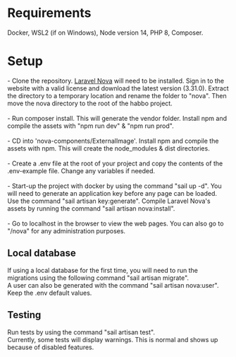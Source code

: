 <h1> Requirements </h1>
Docker, WSL2 (if on Windows), Node version 14, PHP 8, Composer.
<h1> Setup </h1>
- Clone the repository. <a href="https://nova.laravel.com">Laravel Nova</a> will need to be installed. Sign in to the website with a valid license and download the latest version (3.31.0). Extract the directory to a temporary location and rename the folder to "nova". Then move the nova directory to the root of the habbo project. <br><br>
- Run composer install. This will generate the vendor folder. Install npm and compile the assets with "npm run dev" & "npm run prod". <br><br>
- CD into 'nova-components/ExternalImage'. Install npm and compile the assets with npm. This will create the node_modules & dist directories.<br><br>
- Create a .env file at the root of your project and copy the contents of the .env-example file. Change any variables if needed. <br><br>
- Start-up the project with docker by using the command "sail up -d". You will need to generate an application key before any page can be loaded. Use the command "sail artisan key:generate". Compile Laravel Nova's assets by running the command "sail artisan nova:install". <br><br>
- Go to localhost in the browser to view the web pages. You can also go to "/nova" for any administration purposes.

<h2> Local database </h2>
If using a local database for the first time, you will need to run the migrations using the following command "sail artisan migrate". <br> 
A user can also be generated with the command "sail artisan nova:user". <br>
Keep the .env default values. <br>
<h2> Testing </h2>
Run tests by using the command "sail artisan test". <br>
Currently, some tests will display warnings. This is normal and shows up because of disabled features.
